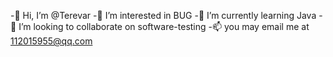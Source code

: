 -👋 Hi, I’m @Terevar
-👀 I’m interested in BUG
-🌱 I’m currently learning Java
-💞️ I’m looking to collaborate on software-testing
-📫 you may email me at 112015955@qq.com

<!---
Terevar/Terevar is a ✨ special ✨ repository because its `README.md` (this file) appears on your GitHub profile.
You can click the Preview link to take a look at your changes.
--->
